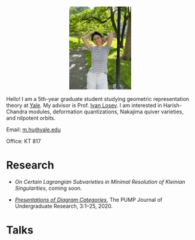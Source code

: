 [comment]: <> (Align center)
<p align="center" width="100%"> <img width="33%" src="./pictures/photo.png"> 

Hello! I am a 5th-year graduate student studying geometric representation theory at [Yale](https://math.yale.edu/). My advisor is Prof. [Ivan Losev](https://gauss.math.yale.edu/~il282/). I am interested in Harish-Chandra modules, deformation quantizations, Nakajima quiver varieties, and nilpotent orbits.

Email: m.hu@yale.edu

Office: KT 817

# Research
* *On Certain Lagrangian Subvarieties in Minimal Resolution of Kleinian Singularities*, coming soon.
- [*Presentations of Diagram Categories*](https://journals.calstate.edu/pump/article/view/2256), The PUMP Journal of Undergraduate Research, 3:1–25, 2020.

# Talks
